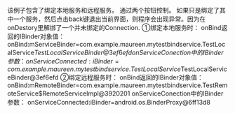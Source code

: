 该例子包含了绑定本地服务和远程服务。
通过两个按钮控制。
如果只是绑定了其中一个服务，然后点击back键退出当前界面，则程序会出现异常。因为在onDestory里解绑了一个并未绑定的Connection.
①绑定本地服务时：
onBind返回的IBinder对象值：
onBind:mServiceBinder=com.example.maureen.mytestbindservice.TestLocalService$TestLocalServiceBinder@3ef6efd
onServiceConection中的IBinder参数：
onServiceConnected:iBinder=com.example.maureen.mytestbindservice.TestLocalService$TestLocalServiceBinder@3ef6efd
②绑定远程服务时：
onBind返回的IBinder对象值：
onBind:mRemoteBinder=com.example.maureen.mytestbindservice.TestRemoteService$RemoteServiceImpl@3920201
onServiceConection中的IBinder参数：
onServiceConnected:iBinder=android.os.BinderProxy@6ff13d8
